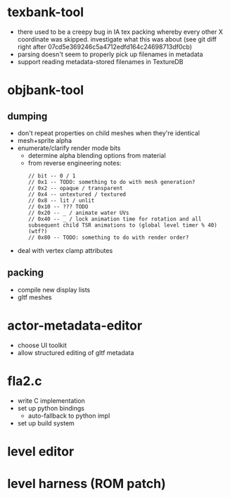 # texbank-tool
- there used to be a creepy bug in IA tex packing whereby every other X coordinate
  was skipped. investigate what this was about (see git diff right after 07cd5e369246c5a4712edfd164c24698713df0cb)
- parsing doesn't seem to properly pick up filenames in metadata
- support reading metadata-stored filenames in TextureDB

# objbank-tool

## dumping
- don't repeat properties on child meshes when they're identical 
- mesh+sprite alpha
- enumerate/clarify render mode bits
    - determine alpha blending options from material
    - from reverse engineering notes:
        ```
        // bit -- 0 / 1
        // 0x1 -- TODO: something to do with mesh generation?
        // 0x2 -- opaque / transparent
        // 0x4 -- untextured / textured 
        // 0x8 -- lit / unlit
        // 0x10 -- ??? TODO
        // 0x20 -- _ / animate water UVs
        // 0x40 -- _ / lock animation time for rotation and all subsequent child TSR animations to (global level timer % 40) (wtf?)
        // 0x80 -- TODO: something to do with render order?
        ```
- deal with vertex clamp attributes

## packing
- compile new display lists
- gltf meshes

# actor-metadata-editor
- choose UI toolkit
- allow structured editing of gltf metadata

# fla2.c
- write C implementation
- set up python bindings
    - auto-fallback to python impl
- set up build system

# level editor

# level harness (ROM patch)
